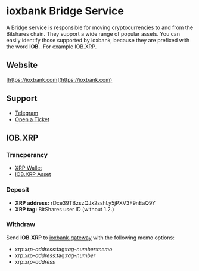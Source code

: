 # ioxbank Bridge Service

A Bridge service is responsible for moving cryptocurrencies to and from the Bitshares chain. They support a wide range of popular assets. You can easily identify those supported by ioxbank, because they are prefixed with the word **IOB.**. For example IOB.XRP.

## Website
[https://ioxbank.com](https://ioxbank.com)

## Support
- [Telegram](https://t.me/ioxbank)
- [Open a Ticket](https://support.ioxbank.com)

## IOB.XRP

### Trancperancy
- [XRP Wallet](https://bithomp.com/explorer/rDce39TBzszQJx2sshLy5jPXV3F9nEaQ9Y)
- [IOB.XRP Asset](/asset/IOB.XRP)

### Deposit
- **XRP address:** rDce39TBzszQJx2sshLy5jPXV3F9nEaQ9Y
- **XRP tag:** BitShares user ID (without 1.2.)

### Withdraw
Send **IOB.XRP** to [ioxbank-gateway](/account/ioxbank-gateway) with the following memo options:
- xrp:*xrp-address*:tag:*tag-number*:*memo*
- xrp:*xrp-address*:tag:*tag-number*
- xrp:*xrp-address*
